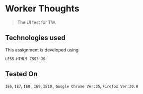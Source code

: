 # Worker Thoughts

> The UI test for TW.

## Technologies used

This assignment is developed using 

```shell
LESS HTML5 CSS3 JS
```

## Tested On
`IE6`, `IE7`, `IE8` , `IE9`, `IE10` , `Google Chrome Ver:35`, `Firefox Ver:30.0`